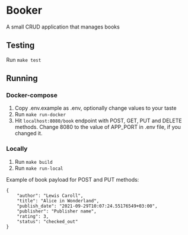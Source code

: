 # Booker

A small CRUD application that manages books

## Testing
Run `make test`

## Running

### Docker-compose
1. Copy .env.example as .env, optionally change values to your taste
2. Run `make run-docker`
3. Hit `localhost:8080/book` endpoint with POST, GET, PUT and DELETE methods. Change 8080 to the value of APP_PORT in .env file, if you changed it.

### Locally
1. Run `make build`
2. Run `make run-local`


Example of book payload for POST and PUT methods:

```
{
    "author": "Lewis Caroll",
    "title": "Alice in Wonderland",
    "publish_date": "2021-09-29T10:07:24.55176549+03:00",
    "publisher": "Publisher name",
    "rating": 3,
    "status": "checked_out"
}
```
